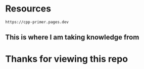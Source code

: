 # Resources 

`https://cpp-primer.pages.dev`

## This is where I am taking knowledge from


# Thanks for viewing this repo